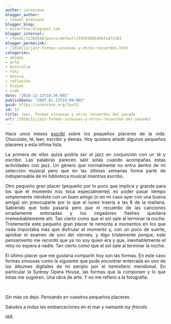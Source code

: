 ```yaml
---
author: iarenzana
blogger_author:
- Ismael Arenzana
blogger_blog:
- micarreta.blogspot.com
blogger_internal:
- /feeds/11302648/posts/default/5955950546631872103
blogger_permalink:
- /2010/12/jazz-formas-sinuosas-y-otros-recuerdos.html
categories:
- amigos
- arte
- Australia
- foto
- música
- reflexión
- Viajes
- vida
date: "2010-12-13T18:36:00Z"
publishDate: "2097-01-23T19:09:00Z"
guid: https://arenzana.org/?p=53
id: 53
title: Jazz, formas sinuosas y otros recuerdos del pasado
url: /2010/12/jazz-formas-sinuosas-y-otros-recuerdos-del-pasado/
---
```

<!-- p.p1 {margin: 0.0px 0.0px 12.0px 0.0px; text-align: justify; font: 12.0px Helvetica} p.p2 {margin: 0.0px 0.0px 12.0px 0.0px; text-align: justify; font: 12.0px Helvetica; min-height: 14.0px} span.s1 {text-decoration: underline ; color: #053bee} -->

<p style="text-align: justify;">
  Hace unos meses <a href="http://iarenzana.com/blog/2009/3/12/chocolate-blanco-y-chocolate-negro.html"><span>escrib&iacute;</span></a> sobre los peque&ntilde;os placeres de la vida. Chocolate, t&eacute;, leer, escribir y dem&aacute;s. Hoy quisiera a&ntilde;adir algunos peque&ntilde;os placeres a esta &iacute;nfima lista.
</p>

<p style="text-align: justify;">
  La primera de ellas quiz&aacute; podr&iacute;a ser el jazz en conjunci&oacute;n con un t&eacute; y escribir. Las palabras parecen salir solas cuando acompa&ntilde;as estas actividades con jazz. Un g&eacute;nero que normalmente no entra dentro de mi selecci&oacute;n musical pero que en las &uacute;ltimas semanas forma parte de indispensable de mi biblioteca musical mientras escribo.
</p>

<p style="text-align: justify;">
  Otro peque&ntilde;o gran placer (peque&ntilde;o por lo poco que implica y grande para los que el momento nos toca especialmente) es poder pasar tiempo simplemente ri&eacute;ndote con un buen amigo (o en mi caso ayer con una buena amiga) sin preocuparte por lo que el lunes traer&iacute;a a las 8 de la ma&ntilde;ana. Sabiendo que todo pasar&iacute;a pero que el recuerdo de las canciones erradamente entonadas y los cegadores flashes quedar&iacute;a irremediablemente ah&iacute;. Tan cierto como que el sol sale al terminar la noche. Tristemente este peque&ntilde;o gran placer te remonta a momentos en los que nada importaba m&aacute;s que disfrutar el momento y, con un poco de suerte, aprobar el examen de <em>soci</em> del viernes; y digo tristemente porque, este pensamiento me record&oacute; que ya no soy quien era y que, inevitablemente el reloj no espera a nadie. Tan cierto como que el sol sale al terminar la noche.
</p>

<p style="text-align: justify;">
  El &uacute;ltimo placer que me gustar&iacute;a compartir hoy son las formas. En este caso formas sinuosas como la siguiente que pude encontrar enterrada en uno de los &aacute;lbumes digitales de mi periplo por el hemisferio meridional. En particular la Sydney Opera House, las formas que la componen y lo que &eacute;stas me sugieren. Una obra de arte. Y no me refiero a la fotograf&iacute;a.
</p>

<p style="text-align: justify;">
  &nbsp;<span><span><img src="http://micarreta.blogspot.com/picture/img_2403%20-%20version%203.jpg?pictureId=7903092&asGalleryImage=true&__SQUARESPACE_CACHEVERSION=1292269045651" alt="" /></span></span>
</p>

<p style="text-align: justify;">
  Sin m&aacute;s os dejo. Pensando en vuestros peque&ntilde;os placeres.
</p>

<p style="text-align: justify;">
  Saludos a todas las embarcaciones en el mar y&nbsp;namast&eacute; <em>my friends</em>.
</p>

<p style="text-align: justify;">
  IAR.
</p>
